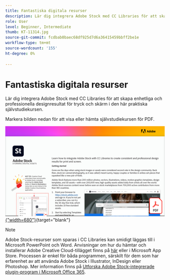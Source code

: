 ```yaml
---
title: Fantastiska digitala resurser
description: Lär dig integrera Adobe Stock med CC Libraries för att skapa enhetliga och professionella designresultat för tryck och skärm i den här praktiska självstudiekursen
role: User
level: Beginner, Intermediate
thumb: KT-11314.jpg
source-git-commit: fcdbab0baec68df925d7d6a36415459bbff2be1e
workflow-type: tm+mt
source-wordcount: '155'
ht-degree: 0%

---
```


# Fantastiska digitala resurser

Lär dig integrera Adobe Stock med CC Libraries för att skapa enhetliga och professionella designresultat för tryck och skärm i den här praktiska självstudiekursen.

Markera bilden nedan för att visa eller hämta självstudiekursen för PDF.

[![Bild på första sidan av självstudiekursen](assets/Stunningdigitalassets.png){&quot;width=680&quot;}](assets/Stunning-Digital-Assets.pdf){target=&quot;blank&quot;}

>[!NOTE]
>
>Adobe Stock-resurser som sparas i CC Libraries kan smidigt läggas till i Microsoft PowerPoint och Word. Anvisningar om hur du hämtar och installerar Adobe Creative Cloud-tillägget finns på [här](https://helpx.adobe.com/creative-cloud/help/libraries-addin-microsoft-office.html) eller i Microsoft App Store. Processen är enkel för båda programmen, särskilt för dem som har erfarenhet av att använda Adobe Stock i Illustrator, InDesign eller Photoshop. Mer information finns på [Utforska Adobe Stock-integrerade plugin-program i Microsoft Office 365](https://helpx.adobe.com/stock/help/microsoft-office-plug-ins.html).
